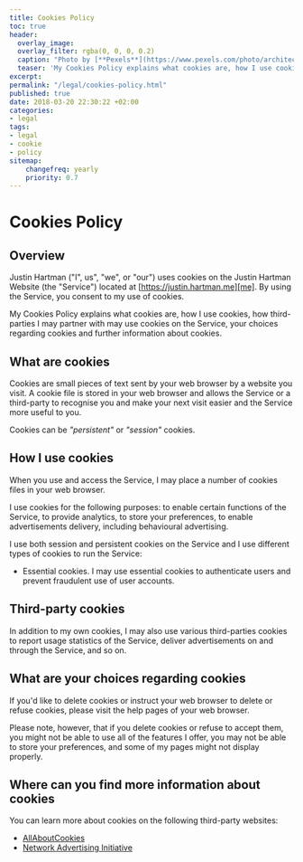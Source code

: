 ```yaml
---
title: Cookies Policy
toc: true
header:
  overlay_image: 
  overlay_filter: rgba(0, 0, 0, 0.2)
  caption: "Photo by [**Pexels**](https://www.pexels.com/photo/architecture-art-artwork-bench-206784/)"
  teaser: 'My Cookies Policy explains what cookies are, how I use cookies, how third-parties I may partner with may use cookies on the Service, your choices regarding cookies and further information about cookies.'
excerpt: 
permalink: "/legal/cookies-policy.html"
published: true
date: 2018-03-20 22:30:22 +02:00
categories:
- legal
tags:
- legal 
- cookie 
- policy 
sitemap:
    changefreq: yearly
    priority: 0.7
---
```

# Cookies Policy

## Overview
Justin Hartman ("I", us", "we", or "our") uses cookies on the Justin Hartman Website (the "Service") located at [https://justin.hartman.me][me]. By using the Service, you consent to my use of cookies.

My Cookies Policy explains what cookies are, how I use cookies, how third-parties I may partner with may use cookies on the Service, your choices regarding cookies and further information about cookies.

## What are cookies

Cookies are small pieces of text sent by your web browser by a website you visit. A cookie file is stored in your web browser and allows the Service or a third-party to recognise you and make your next visit easier and the Service more useful to you.

Cookies can be _"persistent"_ or _"session"_ cookies.

## How I use cookies

When you use and access the Service, I may place a number of cookies files in your web browser.

I use cookies for the following purposes: to enable certain functions of the Service, to provide analytics, to store your preferences, to enable advertisements delivery, including behavioural advertising.

I use both session and persistent cookies on the Service and I use different types of cookies to run the Service:

- Essential cookies. I may use essential cookies to authenticate users and prevent fraudulent use of user accounts.

## Third-party cookies

In addition to my own cookies, I may also use various third-parties cookies to report usage statistics of the Service, deliver advertisements on and through the Service, and so on.

## What are your choices regarding cookies

If you'd like to delete cookies or instruct your web browser to delete or refuse cookies, please visit the help pages of your web browser.

Please note, however, that if you delete cookies or refuse to accept them, you might not be able to use all of the features I offer, you may not be able to store your preferences, and some of my pages might not display properly.

## Where can you find more information about cookies

You can learn more about cookies on the following third-party websites:

* [AllAboutCookies][allabout]
* [Network Advertising Initiative][nai]

[me]: https://justin.hartman.me
[allabout]: http://www.allaboutcookies.org/
[nai]: http://www.networkadvertising.org/

